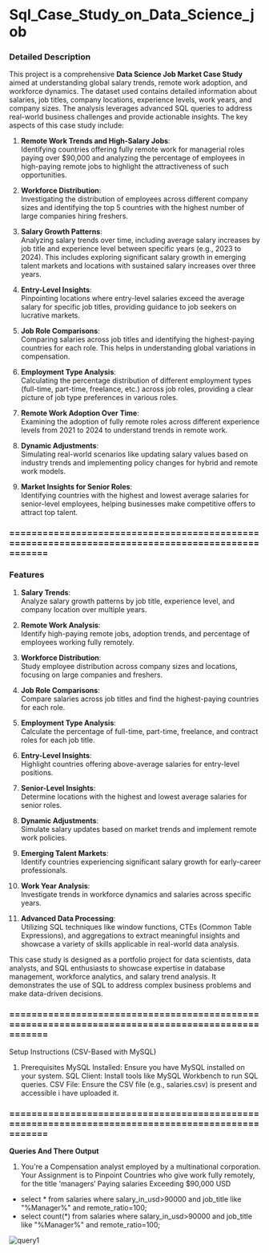 # Sql_Case_Study_on_Data_Science_job
### **Detailed Description**

This project is a comprehensive **Data Science Job Market Case Study** aimed at understanding global salary trends, remote work adoption, and workforce dynamics. The dataset used contains detailed information about salaries, job titles, company locations, experience levels, work years, and company sizes. The analysis leverages advanced SQL queries to address real-world business challenges and provide actionable insights. The key aspects of this case study include:

1. **Remote Work Trends and High-Salary Jobs**:  
   Identifying countries offering fully remote work for managerial roles paying over $90,000 and analyzing the percentage of employees in high-paying remote jobs to highlight the attractiveness of such opportunities.

2. **Workforce Distribution**:  
   Investigating the distribution of employees across different company sizes and identifying the top 5 countries with the highest number of large companies hiring freshers.

3. **Salary Growth Patterns**:  
   Analyzing salary trends over time, including average salary increases by job title and experience level between specific years (e.g., 2023 to 2024). This includes exploring significant salary growth in emerging talent markets and locations with sustained salary increases over three years.

4. **Entry-Level Insights**:  
   Pinpointing locations where entry-level salaries exceed the average salary for specific job titles, providing guidance to job seekers on lucrative markets.

5. **Job Role Comparisons**:  
   Comparing salaries across job titles and identifying the highest-paying countries for each role. This helps in understanding global variations in compensation.

6. **Employment Type Analysis**:  
   Calculating the percentage distribution of different employment types (full-time, part-time, freelance, etc.) across job roles, providing a clear picture of job type preferences in various roles.

7. **Remote Work Adoption Over Time**:  
   Examining the adoption of fully remote roles across different experience levels from 2021 to 2024 to understand trends in remote work.

8. **Dynamic Adjustments**:  
   Simulating real-world scenarios like updating salary values based on industry trends and implementing policy changes for hybrid and remote work models.

9. **Market Insights for Senior Roles**:  
   Identifying countries with the highest and lowest average salaries for senior-level employees, helping businesses make competitive offers to attract top talent.
### =================================================================================================
### **Features**

1. **Salary Trends**:  
   Analyze salary growth patterns by job title, experience level, and company location over multiple years.

2. **Remote Work Analysis**:  
   Identify high-paying remote jobs, adoption trends, and percentage of employees working fully remotely.

3. **Workforce Distribution**:  
   Study employee distribution across company sizes and locations, focusing on large companies and freshers.

4. **Job Role Comparisons**:  
   Compare salaries across job titles and find the highest-paying countries for each role.

5. **Employment Type Analysis**:  
   Calculate the percentage of full-time, part-time, freelance, and contract roles for each job title.

6. **Entry-Level Insights**:  
   Highlight countries offering above-average salaries for entry-level positions.

7. **Senior-Level Insights**:  
   Determine locations with the highest and lowest average salaries for senior roles.

8. **Dynamic Adjustments**:  
   Simulate salary updates based on market trends and implement remote work policies.

9. **Emerging Talent Markets**:  
   Identify countries experiencing significant salary growth for early-career professionals.  

10. **Work Year Analysis**:  
    Investigate trends in workforce dynamics and salaries across specific years.

11. **Advanced Data Processing**:  
    Utilizing SQL techniques like window functions, CTEs (Common Table Expressions), and aggregations to extract meaningful insights and showcase a variety of skills applicable in real-world data analysis.

This case study is designed as a portfolio project for data scientists, data analysts, and SQL enthusiasts to showcase expertise in database management, workforce analytics, and salary trend analysis. It demonstrates the use of SQL to address complex business problems and make data-driven decisions.

### =================================================================================================
Setup Instructions (CSV-Based with MySQL)
1. Prerequisites
MySQL Installed: Ensure you have MySQL installed on your system.
SQL Client: Install tools like MySQL Workbench  to run SQL queries.
CSV File: Ensure the CSV file (e.g., salaries.csv) is present and accessible i have uploaded it.
### =================================================================================================

**Queries And There Output**
 1. You're a Compensation analyst employed by a multinational corporation.
 Your Assignment is to Pinpoint Countries who give work fully remotely, 
for the title 'managers’ Paying salaries Exceeding $90,000 USD

- select * from salaries where salary_in_usd>90000 and job_title like "%Manager%" and remote_ratio=100;
- select count(*) from salaries where salary_in_usd>90000 and job_title like "%Manager%" and remote_ratio=100;

![query1](https://github.com/user-attachments/assets/338b6856-e5a0-4f7a-891b-1e456443fc33)
